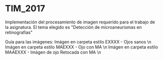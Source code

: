 # TIM_2017

Implementación del procesamiento de imagen requerido para el trabajo de la asignatura.
El tema elegido es "Detección de microaneurismas en retinografías"

Guía para las imágenes:
Imágen en carpeta estilo EXXXX - Ojos sanos \n
Imágen en carpeta estilo MAEXXX - Ojo con MA \n
Imágen en carpeta estilo MAAEXXX - Imágen de ojo Retocada con MA \n
